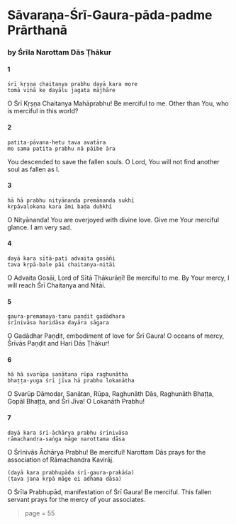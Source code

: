 # Sāvaraṇa-Śrī-Gaura-pāda-padme Prārthanā

### by Śrīla Narottam Dās Ṭhākur

#### 1

    śrī kṛṣṇa chaitanya prabhu dayā kara more
    tomā vinā ke dayālu jagata mājhāre

O Śrī Kṛṣṇa Chaitanya Mahāprabhu! Be merciful to me. Other than You, who is merciful in this world?

#### 2

    patita-pāvana-hetu tava avatāra
    mo sama patita prabhu nā pāibe āra

You descended to save the fallen souls. O Lord, You will not find another soul as fallen as I.

#### 3

    hā hā prabhu nityānanda premānanda sukhī
    kṛpāvalokana kara āmi baḍa duḥkhī

O Nityānanda! You are overjoyed with divine love. Give me Your merciful glance. I am very sad.

#### 4

    dayā kara sītā-pati advaita gosāñi
    tava kṛpā-bale pāi chaitanya-nitāi

O Advaita Gosāi, Lord of Sītā Ṭhākurāṇī! Be merciful to me. By Your mercy, I will reach Śrī Chaitanya and Nitāi.

#### 5

    gaura-premamaya-tanu paṇḍit gadādhara
    śrīnivāsa haridāsa dayāra sāgara

O Gadādhar Paṇḍit, embodiment of love for Śrī Gaura! O oceans of mercy, Śrīvās Paṇḍit and Hari Dās Ṭhākur!

#### 6

    hā hā svarūpa sanātana rūpa raghunātha
    bhaṭṭa-yuga śrī jīva hā prabhu lokanātha

O Svarūp Dāmodar, Sanātan, Rūpa, Raghunāth Dās, Raghunāth Bhaṭṭa, Gopāl Bhaṭṭa, and Śrī Jīva! O Lokanāth Prabhu!

#### 7

    dayā kara śrī-āchārya prabhu śrīnivāsa
    rāmachandra-saṅga māge narottama dāsa

O Śrīnivās Āchārya Prabhu! Be merciful! Narottam Dās prays for the association of Rāmachandra Kavirāj.

    (dayā kara prabhupāda śrī-gaura-prakāśa)
    (tava jana kṛpā māge ei adhama dāsa)

O Śrīla Prabhupād, manifestation of Śrī Gaura! Be merciful. This fallen servant prays for the mercy of your associates.


> page = 55
